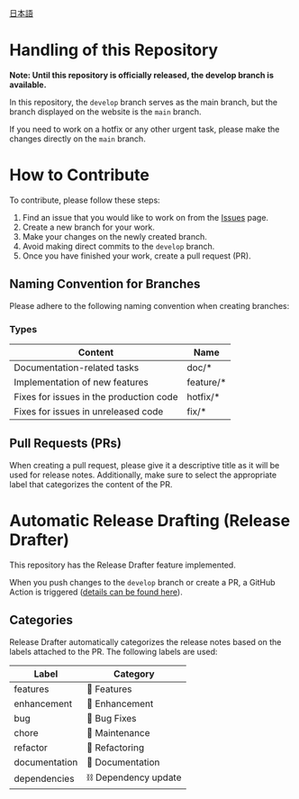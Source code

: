 [日本語](https://github.com/Hiryuto/website-game/blob/develop/doc/README-ja.md)

# Handling of this Repository

**Note: Until this repository is officially released, the develop branch is available.**

In this repository, the `develop` branch serves as the main branch, but the branch displayed on the website is the `main` branch.

If you need to work on a hotfix or any other urgent task, please make the changes directly on the `main` branch.

# How to Contribute

To contribute, please follow these steps:

1. Find an issue that you would like to work on from the [Issues](https://github.com/Hiryuto/website-game/issues) page.
2. Create a new branch for your work.
3. Make your changes on the newly created branch.
4. Avoid making direct commits to the `develop` branch.
5. Once you have finished your work, create a pull request (PR).

## Naming Convention for Branches

Please adhere to the following naming convention when creating branches:

### Types

| Content                                 | Name         |
| --------------------------------------- | ------------ |
| Documentation-related tasks             | doc/\*       |
| Implementation of new features           | feature/\*   |
| Fixes for issues in the production code  | hotfix/\*    |
| Fixes for issues in unreleased code      | fix/\*       |

## Pull Requests (PRs)

When creating a pull request, please give it a descriptive title as it will be used for release notes. Additionally, make sure to select the appropriate label that categorizes the content of the PR.

# Automatic Release Drafting (Release Drafter)

This repository has the Release Drafter feature implemented.

When you push changes to the `develop` branch or create a PR, a GitHub Action is triggered ([details can be found here](https://github.com/Hiryuto/website-game/blob/develop/.github/workflows/release-drafter.yml)).

## Categories

Release Drafter automatically categorizes the release notes based on the labels attached to the PR. The following labels are used:

| Label          | Category           |
| -------------- | ------------------ |
| features       | 🚀 Features        |
| enhancement    | 💪 Enhancement     |
| bug            | 🐛 Bug Fixes       |
| chore          | 🧰 Maintenance     |
| refactor       | 🔧 Refactoring     |
| documentation  | 📖 Documentation   |
| dependencies   | ⛓️ Dependency update |
